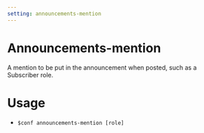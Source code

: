 ```yaml
---
setting: announcements-mention
---
```


# Announcements-mention

A mention to be put in the announcement when posted, such as a Subscriber role.

# Usage

- `$conf announcements-mention [role]`
